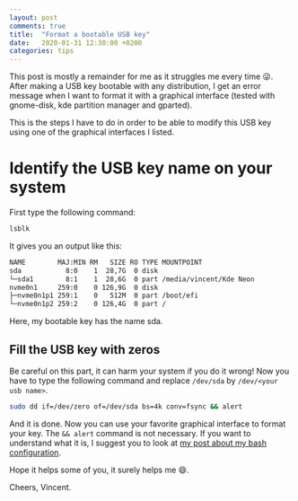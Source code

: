```yaml
---
layout: post
comments: true
title:  "Format a bootable USB key"
date:   2020-01-31 12:30:00 +0200
categories: tips
---
```


This post is mostly a remainder for me as it struggles me every time :stuck_out_tongue_winking_eye:.
After making a USB key bootable with any distribution, I get an error message when I want to format it with a graphical interface (tested with gnome-disk, kde partition manager and gparted).

This is the steps I have to do in order to be able to modify this USB key using one of the graphical interfaces I listed.

# Identify the USB key name on your system

First type the following command:

```bash 
lsblk
```

It gives you an output like this:
```bash
NAME        MAJ:MIN RM   SIZE RO TYPE MOUNTPOINT
sda           8:0    1  28,7G  0 disk 
└─sda1        8:1    1  28,6G  0 part /media/vincent/Kde Neon
nvme0n1     259:0    0 126,9G  0 disk 
├─nvme0n1p1 259:1    0   512M  0 part /boot/efi
└─nvme0n1p2 259:2    0 126,4G  0 part /
```

Here, my bootable key has the name sda.

## Fill the USB key with zeros

Be careful on this part, it can harm your system if you do it wrong!
Now you have to type the following command and replace `/dev/sda` by `/dev/<your usb name>`.

```bash
sudo dd if=/dev/zero of=/dev/sda bs=4k conv=fsync && alert
```

And it is done. Now you can use your favorite graphical interface to format your key.
The `&& alert` command is not necessary. If you want to understand what it is, I suggest you to look at [my post about my bash configuration](http://website.vincent-roger.fr/tips/dev/2020/01/29/improve-your-bash-navigation.html).

Hope it helps some of you, it surely helps me :smile:.

Cheers, Vincent.
